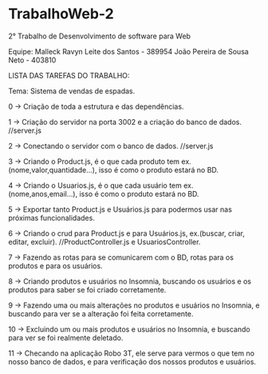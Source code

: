 # TrabalhoWeb-2
2° Trabalho de Desenvolvimento de software para Web

Equipe: 
Malleck Ravyn Leite dos Santos - 389954 
João Pereira de Sousa Neto - 403810

LISTA DAS TAREFAS DO TRABALHO:

Tema: Sistema de vendas de espadas.

0 -> Criação de toda a estrutura e das dependências.

1 -> Criação do servidor na porta 3002 e a criação do banco de dados. //server.js

2 -> Conectando o servidor com o banco de dados. //server.js

3 -> Criando o Product.js, é o que cada produto tem ex.(nome,valor,quantidade...), isso é como o produto estará no BD.

4 -> Criando o Usuarios.js, é o que cada usuário tem ex.(nome,anos,email...), isso é como o produto estará no BD.

5 -> Exportar tanto Product.js e Usuários.js para podermos usar nas próximas funcionalidades.

6 -> Criando o crud para Product.js e para Usuários.js, ex.(buscar, criar, editar, excluir). //ProductController.js e UsuariosController.

7 -> Fazendo as rotas para se comunicarem com o BD, rotas para os produtos e para os usuários.

8 -> Criando produtos e usuários no Insomnia, buscando os usuários e os produtos para saber se foi criado corretamente.

9 -> Fazendo uma ou mais alterações no produtos e usuários no Insomnia, e buscando para ver se a alteração foi feita corretamente.

10 -> Excluindo um ou mais produtos e usuários no Insomnia, e buscando para ver se foi realmente deletado.

11 -> Checando na aplicação Robo 3T, ele serve para vermos o que tem no nosso banco de dados, e para verificação dos nossos produtos e usuários.
